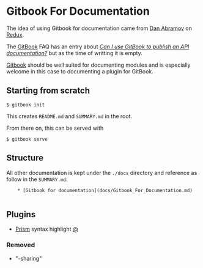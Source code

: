 # Gitbook For Documentation

The idea of using Gitbook for documentation came from [Dan Abramov](https://github.com/gaearon) on 
[Redux](http://redux.js.org/).

The [GitBook]() FAQ has an entry about _[Can I use GitBook to publish an API documentation?](https://help.gitbook.com/basics/for-api-documentation.html)_
but as the time of writting it is empty.  

 
[Gitbook](https://github.com/GitbookIO/gitbook) should be well suited for documenting modules and is
especially welcome in this case to documenting a plugin for GitBook. 

## Starting from scratch     

    $ gitbook init


This creates `README.md` and `SUMMARY.md` in the root.
 
From there on, this can be served with

    $ gitbook serve
    
## Structure 

All other documentation is kept under the `./docs` directory and reference as follow in the `SUMMARY.md`: 

```
    * [Gitbook for documentation](docs/Gitbook_For_Documentation.md)
    
```

## Plugins

* [Prism](http://prismjs.com/) syntax highlight [@](https://plugins.gitbook.com/plugin/prism)
 
### Removed

* "-sharing"